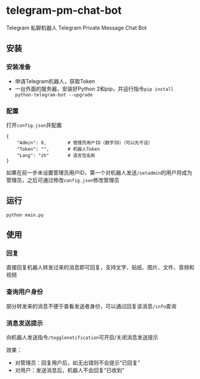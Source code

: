 # telegram-pm-chat-bot
Telegram 私聊机器人
Telegram Private Message Chat Bot

## 安装

### 安装准备
* 申请Telegram机器人，获取Token
* 一台外面的服务器，安装好Python 2和pip，并运行指令`pip install python-telegram-bot --upgrade`

### 配置
打开`config.json`并配置
```
{
    "Admin": 0,        # 管理员用户ID（数字ID）（可以先不设）
    "Token": "",       # 机器人Token
    "Lang": "zh"       # 语言包名称
}
```
如果在前一步未设置管理员用户ID，第一个对机器人发送`/setadmin`的用户将成为管理员，之后可通过修改`config.json`修改管理员

## 运行
```
python main.py
```

## 使用

### 回复
直接回复机器人转发过来的消息即可回复，支持文字、贴纸、图片、文件、音频和视频

### 查询用户身份
部分转发来的消息不便于查看发送者身份，可以通过回复该消息`/info`查询

### 消息发送提示
向机器人发送指令`/togglenotification`可开启/关闭消息发送提示

效果：
* 对管理员：回复用户后，如无出错则不会提示“已回复”
* 对用户：发送消息后，机器人不会回复“已收到”
